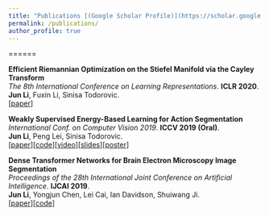 ```yaml
---
title: "Publications [(Google Scholar Profile)](https://scholar.google.com/citations?user=dY3O3qsAAAAJ&hl=zh-CN)"
permalink: /publications/
author_profile: true
---
```

======

<b>Efficient Riemannian Optimization on the Stiefel Manifold via the Cayley Transform</b> <br> 
<i>The 8th International Conference on Learning Representations</i>. <b>ICLR 2020</b>.<br>
<b>Jun Li</b>, Fuxin Li, Sinisa Todorovic.<br>
[[paper](https://openreview.net/forum?id=HJxV-ANKDH)]

<b>Weakly Supervised Energy-Based Learning for Action Segmentation</b> <br> 
<i>International Conf. on Computer Vision 2019</i>. <b>ICCV 2019 (Oral)</b>.<br>
<b>Jun Li</b>, Peng Lei, Sinisa Todorovic.<br>
[[paper](http://openaccess.thecvf.com/content_ICCV_2019/papers/Li_Weakly_Supervised_Energy-Based_Learning_for_Action_Segmentation_ICCV_2019_paper.pdf)][[code](https://github.com/JunLi-Galios/CDFL)][[video](https://conftube.com/video/8oUPyhwzIDo?tocitem=70)][[slides](http://web.engr.oregonstate.edu/~sinisa/talks/iccv19_actionsegmentation_oral.pdf)][[poster](http://web.engr.oregonstate.edu/~sinisa/talks/iccv19_actionsegmentation_poster.pdf)]

<b>Dense Transformer Networks for Brain Electron Microscopy Image Segmentation</b> <br> 
<i>Proceedings of the 28th International Joint Conference on Artificial Intelligence</i>. <b>IJCAI 2019</b>.<br>
<b>Jun Li</b>, Yongjun Chen, Lei Cai, Ian Davidson, Shuiwang Ji.<br>
[[paper](https://www.ijcai.org/proceedings/2019/0401.pdf)][[code](https://github.com/divelab/dtn)]

